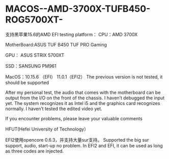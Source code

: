 # MACOS--AMD-3700X-TUFB450-ROG5700XT-
支持黑苹果15.6的AMD EFI
testing platform：
  CPU：AMD 3700X
  
  MotherBoard:ASUS TUF B450 TUF PRO Gaming
  
  GPU： ASUS STRIX 5700XT
  
  SSD：SANSUNG PM961
  
  MacOS：10.15.6 （EFI） 11.0.1（EFI2） The previous version is not tested, it should be supported

  After my personal test, the audio that comes with the motherboard can be output from the I/O on the front of the chassis. I haven’t debugged the input yet. The system recognizes it as Intel i5 and the graphics card recognizes normally. I haven’t tested the edited video yet.
  
  If you encounter problems, please leave your valuable comments
  
  HFUT(Hefei University of Technology）

EFI2使用opencore 0.6.3，并支持大量sur支持。
Supported the big sur support, audio, start-up no problem. In EFI2 and EFI, it can be used as long as three codes are injected.
